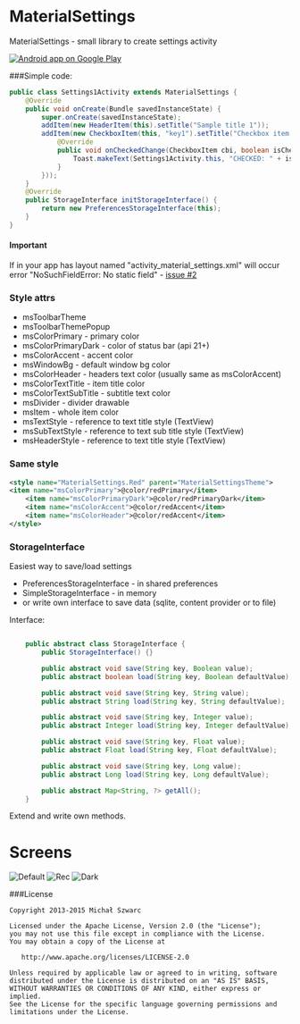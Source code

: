 # MaterialSettings
MaterialSettings - small library to create settings activity

[![Android app on Google Play](https://developer.android.com/images/brand/en_app_rgb_wo_45.png)](https://play.google.com/store/apps/details?id=com.wt.sampleapp)


###Simple code:
```java
public class Settings1Activity extends MaterialSettings {
	@Override
	public void onCreate(Bundle savedInstanceState) {
		super.onCreate(savedInstanceState);
		addItem(new HeaderItem(this).setTitle("Sample title 1"));
		addItem(new CheckboxItem(this, "key1").setTitle("Checkbox item 1").setSubtitle("Subtitle text 1").setOnCheckedChangeListener(new CheckboxItem.OnCheckedChangeListener() {
			@Override
			public void onCheckedChange(CheckboxItem cbi, boolean isChecked) {
				Toast.makeText(Settings1Activity.this, "CHECKED: " + isChecked, Toast.LENGTH_SHORT).show();
			}
		}));
	}
	@Override
    public StorageInterface initStorageInterface() {
    	return new PreferencesStorageInterface(this);
    }
}
```

#### Important
If in your app has layout named "activity_material_settings.xml" 
will occur error "NoSuchFieldError: No static field" - [issue #2](https://github.com/kenumir/MaterialSettings/issues/2)

### Style attrs
* msToolbarTheme
* msToolbarThemePopup
* msColorPrimary - primary color
* msColorPrimaryDark - color of status bar (api 21+)
* msColorAccent - accent color
* msWindowBg - default window bg color
* msColorHeader - headers text color (usually same as msColorAccent)
* msColorTextTitle - item title color
* msColorTextSubTitle - subtitle text color
* msDivider - divider drawable
* msItem - whole item color
* msTextStyle - reference to text title style (TextView)
* msSubTextStyle - reference to text sub title style (TextView)
* msHeaderStyle - reference to text title style (TextView)

### Same style
```xml
<style name="MaterialSettings.Red" parent="MaterialSettingsTheme">
<item name="msColorPrimary">@color/redPrimary</item>
    <item name="msColorPrimaryDark">@color/redPrimaryDark</item>
    <item name="msColorAccent">@color/redAccent</item>
    <item name="msColorHeader">@color/redAccent</item>
</style>
```

### StorageInterface
Easiest way to save/load settings

* PreferencesStorageInterface - in shared preferences
* SimpleStorageInterface - in memory
* or write own interface to save data (sqlite, content provider or to file)

Interface:

```java

    public abstract class StorageInterface {
        public StorageInterface() {}

        public abstract void save(String key, Boolean value);
        public abstract boolean load(String key, Boolean defaultValue);

        public abstract void save(String key, String value);
        public abstract String load(String key, String defaultValue);

        public abstract void save(String key, Integer value);
        public abstract Integer load(String key, Integer defaultValue);

        public abstract void save(String key, Float value);
        public abstract Float load(String key, Float defaultValue);

        public abstract void save(String key, Long value);
        public abstract Long load(String key, Long defaultValue);

        public abstract Map<String, ?> getAll();
    }

```

Extend and write own methods.

# Screens
![Default](/screens/theme_default2.png)
![Rec](/screens/theme_red2.png)
![Dark](/screens/theme_dark2.png)

###License

    Copyright 2013-2015 Michał Szwarc

    Licensed under the Apache License, Version 2.0 (the "License");
    you may not use this file except in compliance with the License.
    You may obtain a copy of the License at

       http://www.apache.org/licenses/LICENSE-2.0

    Unless required by applicable law or agreed to in writing, software
    distributed under the License is distributed on an "AS IS" BASIS,
    WITHOUT WARRANTIES OR CONDITIONS OF ANY KIND, either express or implied.
    See the License for the specific language governing permissions and
    limitations under the License.
